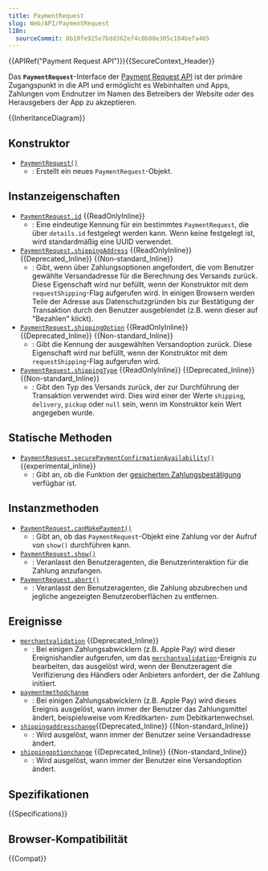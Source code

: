 ```yaml
---
title: PaymentRequest
slug: Web/API/PaymentRequest
l10n:
  sourceCommit: 8b10fe925e7bdd362ef4c0b88e305c104befa465
---
```


{{APIRef("Payment Request API")}}{{SecureContext_Header}}

Das **`PaymentRequest`**-Interface der [Payment Request API](/de/docs/Web/API/Payment_Request_API) ist der primäre Zugangspunkt in die API und ermöglicht es Webinhalten und Apps, Zahlungen vom Endnutzer im Namen des Betreibers der Website oder des Herausgebers der App zu akzeptieren.

{{InheritanceDiagram}}

## Konstruktor

- [`PaymentRequest()`](/de/docs/Web/API/PaymentRequest/PaymentRequest)
  - : Erstellt ein neues `PaymentRequest`-Objekt.

## Instanzeigenschaften

- [`PaymentRequest.id`](/de/docs/Web/API/PaymentRequest/id) {{ReadOnlyInline}}
  - : Eine eindeutige Kennung für ein bestimmtes `PaymentRequest`, die über `details.id` festgelegt werden kann. Wenn keine festgelegt ist, wird standardmäßig eine UUID verwendet.
- [`PaymentRequest.shippingAddress`](/de/docs/Web/API/PaymentRequest/shippingAddress) {{ReadOnlyInline}} {{Deprecated_Inline}} {{Non-standard_Inline}}
  - : Gibt, wenn über Zahlungsoptionen angefordert, die vom Benutzer gewählte Versandadresse für die Berechnung des Versands zurück. Diese Eigenschaft wird nur befüllt, wenn der Konstruktor mit dem `requestShipping`-Flag aufgerufen wird. In einigen Browsern werden Teile der Adresse aus Datenschutzgründen bis zur Bestätigung der Transaktion durch den Benutzer ausgeblendet (z.B. wenn dieser auf "Bezahlen" klickt).
- [`PaymentRequest.shippingOption`](/de/docs/Web/API/PaymentRequest/shippingOption) {{ReadOnlyInline}} {{Deprecated_Inline}} {{Non-standard_Inline}}
  - : Gibt die Kennung der ausgewählten Versandoption zurück. Diese Eigenschaft wird nur befüllt, wenn der Konstruktor mit dem `requestShipping`-Flag aufgerufen wird.
- [`PaymentRequest.shippingType`](/de/docs/Web/API/PaymentRequest/shippingType) {{ReadOnlyInline}} {{Deprecated_Inline}} {{Non-standard_Inline}}
  - : Gibt den Typ des Versands zurück, der zur Durchführung der Transaktion verwendet wird. Dies wird einer der Werte `shipping`, `delivery`, `pickup` oder `null` sein, wenn im Konstruktor kein Wert angegeben wurde.

## Statische Methoden

- [`PaymentRequest.securePaymentConfirmationAvailability()`](/de/docs/Web/API/PaymentRequest/securePaymentConfirmationAvailability_static) {{experimental_inline}}
  - : Gibt an, ob die Funktion der [gesicherten Zahlungsbestätigung](/de/docs/Web/API/Payment_Request_API/Using_secure_payment_confirmation) verfügbar ist.

## Instanzmethoden

- [`PaymentRequest.canMakePayment()`](/de/docs/Web/API/PaymentRequest/canMakePayment)
  - : Gibt an, ob das `PaymentRequest`-Objekt eine Zahlung vor der Aufruf von `show()` durchführen kann.
- [`PaymentRequest.show()`](/de/docs/Web/API/PaymentRequest/show)
  - : Veranlasst den Benutzeragenten, die Benutzerinteraktion für die Zahlung anzufangen.
- [`PaymentRequest.abort()`](/de/docs/Web/API/PaymentRequest/abort)
  - : Veranlasst den Benutzeragenten, die Zahlung abzubrechen und jegliche angezeigten Benutzeroberflächen zu entfernen.

## Ereignisse

- [`merchantvalidation`](/de/docs/Web/API/PaymentRequest/merchantvalidation_event) {{Deprecated_Inline}}
  - : Bei einigen Zahlungsabwicklern (z.B. Apple Pay) wird dieser Ereignishandler aufgerufen, um das [`merchantvalidation`](/de/docs/Web/API/PaymentRequest/merchantvalidation_event)-Ereignis zu bearbeiten, das ausgelöst wird, wenn der Benutzeragent die Verifizierung des Händlers oder Anbieters anfordert, der die Zahlung initiiert.
- [`paymentmethodchange`](/de/docs/Web/API/PaymentRequest/paymentmethodchange_event)
  - : Bei einigen Zahlungsabwicklern (z.B. Apple Pay) wird dieses Ereignis ausgelöst, wann immer der Benutzer das Zahlungsmittel ändert, beispielsweise vom Kreditkarten- zum Debitkartenwechsel.
- [`shippingaddresschange`](/de/docs/Web/API/PaymentRequest/shippingaddresschange_event){{Deprecated_Inline}} {{Non-standard_Inline}}
  - : Wird ausgelöst, wann immer der Benutzer seine Versandadresse ändert.
- [`shippingoptionchange`](/de/docs/Web/API/PaymentRequest/shippingoptionchange_event) {{Deprecated_Inline}} {{Non-standard_Inline}}
  - : Wird ausgelöst, wann immer der Benutzer eine Versandoption ändert.

## Spezifikationen

{{Specifications}}

## Browser-Kompatibilität

{{Compat}}
